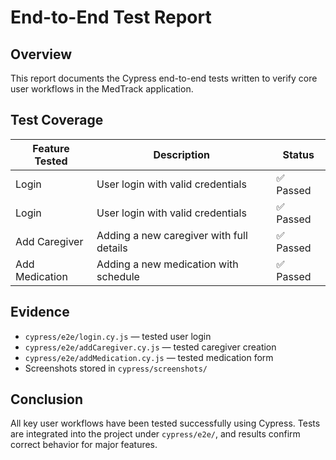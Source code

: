 # End-to-End Test Report

## Overview
This report documents the Cypress end-to-end tests written to verify core user workflows in the MedTrack application.

## Test Coverage
| Feature Tested     | Description                               | Status  |
|--------------------|-------------------------------------------|---------|
| Login              | User login with valid credentials         | ✅ Passed |
| Login              | User login with valid credentials         | ✅ Passed |
| Add Caregiver      | Adding a new caregiver with full details  | ✅ Passed |
| Add Medication     | Adding a new medication with schedule     | ✅ Passed |

## Evidence
- `cypress/e2e/login.cy.js` — tested user login
- `cypress/e2e/addCaregiver.cy.js` — tested caregiver creation
- `cypress/e2e/addMedication.cy.js` — tested medication form
- Screenshots stored in `cypress/screenshots/`

## Conclusion
All key user workflows have been tested successfully using Cypress. Tests are integrated into the project under `cypress/e2e/`, and results confirm correct behavior for major features.
